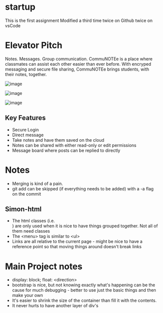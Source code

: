 # startup

This is the first assignment
Modified a third time twice on Github twice on vsCode

# Elevator Pitch

Notes. Messages. Group communication. CommuNOTEe is a place where classmates can
assist each other easier than ever before. With encryped messaging and secure
file sharing, CommuNOTEe brings students, with their notes, together.

![image](https://user-images.githubusercontent.com/59898692/213307402-59a06767-a0f1-4975-8ef1-bc8ee1658108.png)

![image](https://user-images.githubusercontent.com/59898692/213307578-ace45cf2-8c1c-480a-b81d-30dda4b7a277.png)

![image](https://user-images.githubusercontent.com/59898692/213307644-ab2f1bc9-4ef6-455a-b960-0dc14a905676.png)

## Key Features

- Secure Login
- Direct message 
- Take notes and have them saved on the cloud
- Notes can be shared with either read-only or edit permissions
- Message board where posts can be replied to directly


# Notes
- Merging is kind of a pain. 
- git add can be skipped (if everything needs to be added) with a -a flag on the commit 

## Simon-html

- The html classes (i.e. <div class="...">) are only used when it is nice to have things grouped together. Not all of them need classes
- The &lt;menu&gt; tag is similar to &lt;ul&gt;
- Links are all relative to the current page - might be nice to have a reference point so that moving things around doesn't break links

# Main Project notes

- display: block; float: &lt;direction&gt;
- bootstrap is nice, but not knowing exactly what's happening can be the cause for much debugging - better to use just the basic things and then make your own
- It's easier to shrink the size of the container than fill it with the contents.
- It never hurts to have another layer of div's
